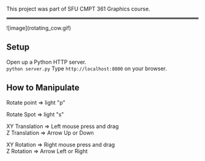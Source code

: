 This project was part of SFU CMPT 361 Graphics course.  
<hr style="border:2px solid gray">
![image](rotating_cow.gif)  

## Setup
Open up a Python HTTP server.  
`
python server.py
`
Type `http://localhost:8000` on your browser.  


## How to Manipulate
Rotate point => light "p"  

Rotate Spot => light "s"  

XY Translation => Left mouse press and drag  
Z Translation => Arrow Up or Down  

XY Rotation => Right mouse press and drag  
Z Rotation => Arrow Left or Right  